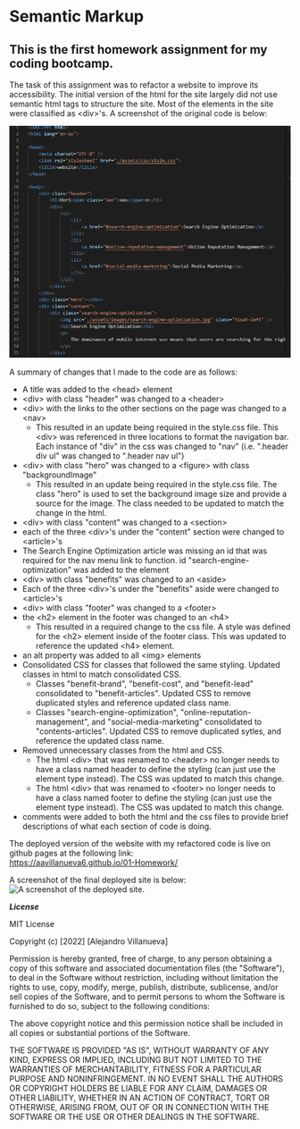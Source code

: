 # Semantic Markup #

## This is the first homework assignment for my coding bootcamp. ##

The task of this assignment was to refactor a website to improve its accessibility.  The initial version of the html for the site largely did not use semantic html tags to structure the site.  Most of the elements in the site were classified as \<div>'s.  A screenshot of the original code is below:

![A screenshot of the starting html code.  Note that most of the html elements are defined as div's and no alt attributes are assigned to the img elements.](./assets/images/initial_html.png)

A summary of changes that I made to the code are as follows:

* A title was added to the \<head> element
* \<div> with class "header" was changed to a \<header>
* \<div> with the links to the other sections on the page was changed to a \<nav>
    * This resulted in an update being required in the style.css file.  This \<div> was referenced in three locations to format the navigation bar.  Each instance of "div" in the css was changed to "nav" (i.e. ".header div ul" was changed to ".header nav ul")
* \<div> with class "hero" was changed to a \<figure> with class "backgroundImage"
    * This resulted in an update being required in the style.css file.  The class "hero" is used to set the background image size and provide a source for the image.  The class needed to be updated to match the change in the html.
* \<div> with class "content" was changed to a \<section>
* each of the three \<div>'s under the "content" section were changed to \<article>'s
* The Search Engine Optimization article was missing an id that was required for the nav menu link to function.  id "search-engine-optimization" was added to the element
* \<div> with class "benefits" was changed to an \<aside>
* Each of the three \<div>'s under the "benefits" aside were changed to \<article>'s
* \<div> with class "footer" was changed to a \<footer>
* the \<h2> element in the footer was changed to an \<h4>
    * This resulted in a required change to the css file.  A style was defined for the \<h2> element inside of the footer class.  This was updated to reference the updated \<h4> element.
* an alt property was added to all \<img> elements
* Consolidated CSS for classes that followed the same styling. Updated classes in html to match consolidated CSS. 
    * Classes "benefit-brand", "benefit-cost", and "benefit-lead" consolidated to "benefit-articles".  Updated CSS to remove duplicated styles and reference updated class name.
    * Classes "search-engine-optimization", "online-reputation-management", and "social-media-marketing" consolidated to "contents-articles".  Updated CSS to remove duplicated sytles, and reference the updated class name.
* Removed unnecessary classes from the html and CSS.
    * The html \<div> that was renamed to \<header> no longer needs to have a class named header to define the styling (can just use the element type instead).  The CSS was updated to match this change.
    * The html \<div> that was renamed to \<footer> no longer needs to have a class named footer to define the styling (can just use the element type instead).  The CSS was updated to match this change.
* comments were added to both the html and the css files to provide brief descriptions of what each section of code is doing.



The deployed version of the website with my refactored code is live on github pages at the following link:  
https://aavillanueva6.github.io/01-Homework/

A screenshot of the final deployed site is below:
![A screenshot of the deployed site.](./assets/images/deployedSiteScreenshot.png)

***License***

MIT License

Copyright (c) [2022] [Alejandro Villanueva]

Permission is hereby granted, free of charge, to any person obtaining a copy
of this software and associated documentation files (the "Software"), to deal
in the Software without restriction, including without limitation the rights
to use, copy, modify, merge, publish, distribute, sublicense, and/or sell
copies of the Software, and to permit persons to whom the Software is
furnished to do so, subject to the following conditions:

The above copyright notice and this permission notice shall be included in all
copies or substantial portions of the Software.

THE SOFTWARE IS PROVIDED "AS IS", WITHOUT WARRANTY OF ANY KIND, EXPRESS OR
IMPLIED, INCLUDING BUT NOT LIMITED TO THE WARRANTIES OF MERCHANTABILITY,
FITNESS FOR A PARTICULAR PURPOSE AND NONINFRINGEMENT. IN NO EVENT SHALL THE
AUTHORS OR COPYRIGHT HOLDERS BE LIABLE FOR ANY CLAIM, DAMAGES OR OTHER
LIABILITY, WHETHER IN AN ACTION OF CONTRACT, TORT OR OTHERWISE, ARISING FROM,
OUT OF OR IN CONNECTION WITH THE SOFTWARE OR THE USE OR OTHER DEALINGS IN THE
SOFTWARE.